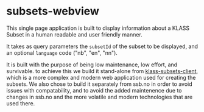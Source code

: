 # subsets-webview

This single page application is built to display information about a KLASS Subset in a human readable and user friendly manner.

It takes as query parameters the `subsetId` of the subset to be displayed, and an optional `language` code ("nb", "en", "nn").

It is built with the purpose of being low maintenance, low effort, and survivable. to achieve this we build it stand-alone from [klass-subsets-client](https://github.com/statisticsnorway/klass-subsets-client), which is a more complex and modern web application used for creating the subsets. We also chose to build it separately from ssb.no in order to avoid issues with compatability, and to avoid the added maintenence due to changes in ssb.no and the more volatile and modern technologies that are used there.
